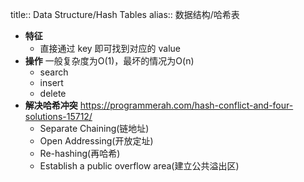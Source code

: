 title:: Data Structure/Hash Tables
alias:: 数据结构/哈希表

- **特征**
	- 直接通过 key 即可找到对应的 value
- **操作**
  一般复杂度为O(1)，最坏的情况为O(n)
	- search
	- insert
	- delete
- **解决哈希冲突**
  https://programmerah.com/hash-conflict-and-four-solutions-15712/
	- Separate Chaining(链地址)
	- Open Addressing(开放定址)
	- Re-hashing(再哈希)
	- Establish a public overflow area(建立公共溢出区)